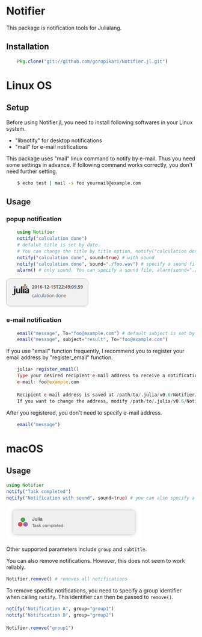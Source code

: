 # Notifier
This package is notification tools for Julialang.

## Installation
```Julia
	Pkg.clone("git://github.com/goropikari/Notifier.jl.git")
```

# Linux OS
## Setup
Before using Notifier.jl, you need to install following softwares in your Linux system.
- "libnotify" for desktop notifications
- "mail" for e-mail notifications

This package uses "mail" linux command to notify by e-mail. Thus you need some settings in advance.
If following command works correctly, you don't need further setting.
```bash
	$ echo test | mail -s foo yourmail@example.com
```



## Usage
### popup notification
```Julia
	using Notifier
	notify("calculation done")
	# defalut title is set by date.
	# You can change the title by title option, notify("calculation done", title="foofoo")
	notify("calculation done", sound=true) # with sound
	notify("calculation done", sound="./foo.wav") # specify a sound file
	alarm() # only sound. You can specify a sound file, alarm(sound="./foo.wav")
```
![Screenshot of a Notification](./docs/popup.png?raw=true)

### e-mail notification
```Julia
	email("message", To="foo@example.com") # default subject is set by date.
	email("message", subject="result", To="foo@example.com")
```


If you use "email" function frequently, I recommend you to register your email address by "register_email" function.
```Julia
	julia> register_email()
	Type your desired recipient e-mail address to receive a notification.
	e-mail: foo@example.com

	Recipient e-mail address is saved at /path/to/.julia/v0.6/Notifier/email/address.txt.
	If you want to change the address, modify /path/to/.julia/v0.6/Notifier/email/address.txt directly or run register_email() again
```

After you registered, you don't need to specify e-mail address.
```Julia
	email("message")
```


# macOS
## Usage

```julia
using Notifier
notify("Task completed")
notify("Notification with sound", sound=true) # you can also specify a sound file
```

![Screenshot of a Notification](./docs/screenshot.png?raw=true)

Other supported parameters include `group` and `subtitle`.

You can also remove notifications. However, this does not seem to work reliably.

```julia
Notifier.remove() # removes all notifications
```

To remove specific notifications, you need to specify a group identifier when calling `notify`. This identifier can then be passed to `remove()`.

```julia
notify("Notification A", group="group1")
notify("Notification B", group="group2")

Notifier.remove("group1")
```
